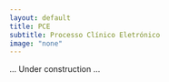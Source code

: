 ```yaml
---
layout: default
title: PCE
subtitle: Processo Clínico Eletrónico
image: "none"
---
```


... Under construction ... 